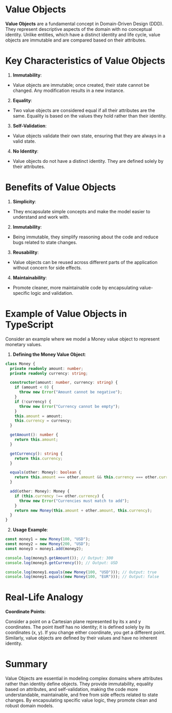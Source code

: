 # Value Objects

**Value Objects** are a fundamental concept in Domain-Driven Design (DDD). They represent descriptive aspects of the domain with no conceptual identity. Unlike entities, which have a distinct identity and life cycle, value objects are immutable and are compared based on their attributes.

# Key Characteristics of Value Objects

1. **Immutability**:

- Value objects are immutable; once created, their state cannot be changed. Any modification results in a new instance.

2. **Equality**:

- Two value objects are considered equal if all their attributes are the same. Equality is based on the values they hold rather than their identity.

3. **Self-Validation**:

- Value objects validate their own state, ensuring that they are always in a valid state.

4. **No Identity**:

- Value objects do not have a distinct identity. They are defined solely by their attributes.

# Benefits of Value Objects

1. **Simplicity**:

- They encapsulate simple concepts and make the model easier to understand and work with.

2. **Immutability**:

- Being immutable, they simplify reasoning about the code and reduce bugs related to state changes.

3. **Reusability**:

- Value objects can be reused across different parts of the application without concern for side effects.

4. **Maintainability**:

- Promote cleaner, more maintainable code by encapsulating value-specific logic and validation.

# Example of Value Objects in TypeScript

Consider an example where we model a Money value object to represent monetary values.

1. **Defining the Money Value Object**:

```typescript
class Money {
  private readonly amount: number;
  private readonly currency: string;

  constructor(amount: number, currency: string) {
    if (amount < 0) {
      throw new Error("Amount cannot be negative");
    }
    if (!currency) {
      throw new Error("Currency cannot be empty");
    }
    this.amount = amount;
    this.currency = currency;
  }

  getAmount(): number {
    return this.amount;
  }

  getCurrency(): string {
    return this.currency;
  }

  equals(other: Money): boolean {
    return this.amount === other.amount && this.currency === other.currency;
  }

  add(other: Money): Money {
    if (this.currency !== other.currency) {
      throw new Error("Currencies must match to add");
    }
    return new Money(this.amount + other.amount, this.currency);
  }
}
```

2. **Usage Example**:

```typescript
const money1 = new Money(100, "USD");
const money2 = new Money(200, "USD");
const money3 = money1.add(money2);

console.log(money3.getAmount()); // Output: 300
console.log(money3.getCurrency()); // Output: USD

console.log(money1.equals(new Money(100, "USD"))); // Output: true
console.log(money1.equals(new Money(100, "EUR"))); // Output: false
```

# Real-Life Analogy

**Coordinate Points**:

Consider a point on a Cartesian plane represented by its x and y coordinates. The point itself has no identity; it is defined solely by its coordinates (x, y). If you change either coordinate, you get a different point. Similarly, value objects are defined by their values and have no inherent identity.

# Summary

Value Objects are essential in modeling complex domains where attributes rather than identity define objects. They provide immutability, equality based on attributes, and self-validation, making the code more understandable, maintainable, and free from side effects related to state changes. By encapsulating specific value logic, they promote clean and robust domain models.
